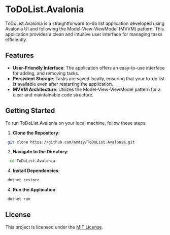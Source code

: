 # ToDoList.Avalonia

ToDoList.Avalonia is a straightforward to-do list application developed using Avalonia UI and following the Model-View-ViewModel (MVVM) pattern. This application provides a clean and intuitive user interface for managing tasks efficiently.

## Features

- **User-Friendly Interface**: The application offers an easy-to-use interface for adding, and removing tasks.
- **Persistent Storage**: Tasks are saved locally, ensuring that your to-do list is available even after restarting the application.
- **MVVM Architecture**: Utilizes the Model-View-ViewModel pattern for a clear and maintainable code structure.

## Getting Started

To run ToDoList.Avalonia on your local machine, follow these steps:

1. **Clone the Repository**:

```bash
 git clone https://github.com/amdzy/ToDoList.Avalonia.git
```

2. **Navigate to the Directory**:

```bash
  cd ToDoList.Avalonia
```

4. **Install Dependencies**:

```bash
 dotnet restore
```

4. **Run the Application**:

```bash
 dotnet run
```

## License

This project is licensed under the [MIT License](https://choosealicense.com/licenses/mit/).
